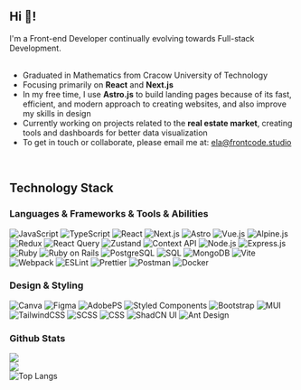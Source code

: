 ## Hi 👋!

<div> I'm a Front-end Developer continually evolving towards Full-stack Development. <br> <br> <ul> <li>Graduated in Mathematics from Cracow University of Technology</li> <li>Focusing primarily on <b>React</b> and <b>Next.js</b></li> <li>In my free time, I use <b>Astro.js</b> to build landing pages because of its fast, efficient, and modern approach to creating websites, and also improve my skills in design </li> <li>Currently working on projects related to the <b>real estate market</b>, creating tools and dashboards for better data visualization</li> <li>To get in touch or collaborate, please email me at: <a href="mailto:ela@frontcode.studio">ela@frontcode.studio</a></li> </ul> </div> <br>


## Technology Stack

<h3>Languages & Frameworks & Tools & Abilities</h3>


![JavaScript](https://img.shields.io/badge/JavaScript-F7DF1E.svg?style=flat&logo=JavaScript&logoColor=black) 
![TypeScript](https://img.shields.io/badge/TypeScript-3178C6.svg?style=flat&logo=TypeScript&logoColor=white) 
![React](https://img.shields.io/badge/React-61DAFB.svg?style=flat&logo=React&logoColor=black) 
![Next.js](https://img.shields.io/badge/Next.js-000000.svg?style=flat&logo=nextdotjs&logoColor=white) 
![Astro](https://img.shields.io/badge/Astro-FF5D01.svg?style=flat&logo=Astro&logoColor=white) 
![Vue.js](https://img.shields.io/badge/Vue.js-4FC08D.svg?style=flat&logo=Vue.js&logoColor=white) 
![Alpine.js](https://img.shields.io/badge/Alpine.js-4A4F4F.svg?style=flat&logo=Alpine.js&logoColor=white) 
![Redux](https://img.shields.io/badge/Redux-764ABC.svg?style=flat&logo=Redux&logoColor=white) 
![React Query](https://img.shields.io/badge/React%20Query-FF4154.svg?style=flat&logo=React-Query&logoColor=white) 
![Zustand](https://img.shields.io/badge/Zustand-4A4F4F.svg?style=flat&logo=Zustand&logoColor=white) 
![Context API](https://img.shields.io/badge/Context%20API-4A4F4F.svg?style=flat&logo=React&logoColor=white)
![Node.js](https://img.shields.io/badge/Node.js-339933.svg?style=flat&logo=nodedotjs&logoColor=white) 
![Express.js](https://img.shields.io/badge/Express.js-4A4F4F.svg?style=flat&logo=Express&logoColor=white) 
![Ruby](https://img.shields.io/badge/Ruby-CC342D.svg?style=flat&logo=Ruby&logoColor=white) 
![Ruby on Rails](https://img.shields.io/badge/Rails-CC0000.svg?style=flat&logo=Ruby-On-Rails&logoColor=white) 
![PostgreSQL](https://img.shields.io/badge/PostgreSQL-336791.svg?style=flat&logo=PostgreSQL&logoColor=white) 
![SQL](https://img.shields.io/badge/SQL-4A4F4F.svg?style=flat&logo=MySQL&logoColor=white) 
![MongoDB](https://img.shields.io/badge/MongoDB-47A248.svg?style=flat&logo=MongoDB&logoColor=white)
![Vite](https://img.shields.io/badge/Vite-646CFF.svg?style=flat&logo=Vite&logoColor=white) 
![Webpack](https://img.shields.io/badge/Webpack-8DD6F9.svg?style=flat&logo=Webpack&logoColor=black) 
![ESLint](https://img.shields.io/badge/ESLint-4B32C3.svg?style=flat&logo=ESLint&logoColor=white) 
![Prettier](https://img.shields.io/badge/Prettier-F7B93E.svg?style=flat&logo=Prettier&logoColor=black) 
![Postman](https://img.shields.io/badge/Postman-FF6C37.svg?style=flat&logo=Postman&logoColor=white) 
![Docker](https://img.shields.io/badge/Docker-2496ED.svg?style=flat&logo=Docker&logoColor=white) 


<h3>Design & Styling</h3>

![Canva](https://img.shields.io/badge/Canva-00C4CC.svg?style=flat&logo=Canva&logoColor=white) 
![Figma](https://img.shields.io/badge/Figma-F24E1E.svg?style=flat&logo=Figma&logoColor=white) 
![AdobePS](https://img.shields.io/badge/Adobe%20Photoshop-31A8FF.svg?style=flat&logo=Adobe-Photoshop&logoColor=white) 
![Styled Components](https://img.shields.io/badge/styledcomponents-DB7093.svg?style=flat&logo=styled-components&logoColor=white) 
![Bootstrap](https://img.shields.io/badge/Bootstrap-7952B3.svg?style=flat&logo=Bootstrap&logoColor=white) 
![MUI](https://img.shields.io/badge/MUI-007FFF.svg?style=flat&logo=MUI&logoColor=white) 
![TailwindCSS](https://img.shields.io/badge/TailwindCSS-06B6D4.svg?style=flat&logo=Tailwind-CSS&logoColor=white) 
![SCSS](https://img.shields.io/badge/Sass-CC6699.svg?style=flat&logo=Sass&logoColor=white) 
![CSS](https://img.shields.io/badge/CSS3-1572B6.svg?style=flat&logo=CSS3&logoColor=white) 
![ShadCN UI](https://img.shields.io/badge/ShadCN%20UI-4A4F4F.svg?style=flat&logo=shadcn&logoColor=white) 
![Ant Design](https://img.shields.io/badge/Ant%20Design-0170FE.svg?style=flat&logo=ant-design&logoColor=white)






<h3>Github Stats</h3>

![](https://github-readme-stats-kozerka.vercel.app/api?username=kozerka&theme=holi&hide_border=true&include_all_commits=false&count_private=true)<br/>
![](https://github-readme-streak-stats.herokuapp.com/?user=kozerka&theme=holi&hide_border=true)<br/>
![Top Langs](https://github-readme-stats-kozerka.vercel.app/api/top-langs/?username=kozerka&langs_count=10&layout=compact&theme=holi&hide_border=true&cache_seconds=3600)<br/>



